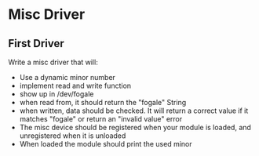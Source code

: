 # Misc Driver
## First Driver
Write a misc driver that will:
* Use a dynamic minor number
* implement read and write function
* show up in /dev/fogale
* when read from, it should return the "fogale" String
* when written, data should be checked. It will return a correct value if it matches "fogale" or return an "invalid value" error
* The misc device should be registered when your module is loaded, and unregistered when it is unloaded
* When loaded the module should print the used minor


